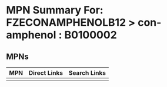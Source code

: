 



# MPN Summary For: FZECONAMPHENOLB12 > con-amphenol : B0100002

## MPNs
  

|MPN|Direct Links|Search Links|
| :--- | :--- | :--- |
||||
